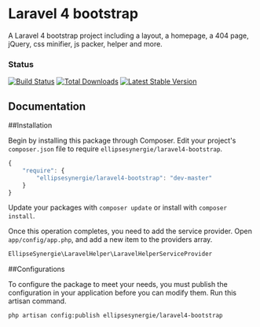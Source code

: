 # Laravel 4 bootstrap

A Laravel 4 bootstrap project including a layout, a homepage, a 404 page, jQuery, css minifier, js packer, helper and more.

### Status

[![Build Status](https://travis-ci.org/ellipsesynergie/laravel4-bootstrap.png?branch=master)](https://travis-ci.org/ellipsesynergie/laravel4-bootstrap)
[![Total Downloads](https://poser.pugx.org/ellipsesynergie/laravel4-bootstrap/downloads.png)](https://packagist.org/packages/ellipsesynergie/laravel4-bootstrap)
[![Latest Stable Version](https://poser.pugx.org/ellipsesynergie/laravel4-bootstrap/v/stable.png)](https://packagist.org/packages/ellipsesynergie/laravel4-bootstrap)

## Documentation

##Installation

Begin by installing this package through Composer. Edit your project's `composer.json` file to require `ellipsesynergie/laravel4-bootstrap`.

```javascript
{
    "require": {
        "ellipsesynergie/laravel4-bootstrap": "dev-master"
    }
}
```

Update your packages with `composer update` or install with `composer install`.

Once this operation completes, you need to add the service provider. Open `app/config/app.php`, and add a new item to the providers array.

```php
EllipseSynergie\LaravelHelper\LaravelHelperServiceProvider
```

##Configurations

To configure the package to meet your needs, you must publish the configuration in your application before you can modify them. Run this artisan command.

```bash
php artisan config:publish ellipsesynergie/laravel4-bootstrap
```